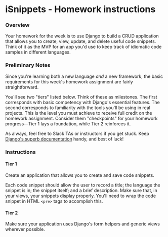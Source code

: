 # iSnippets - Homework instructions

### Overview

Your homework for the week is to use Django to build a CRUD application that allows you to create, view, update, and delete useful code snippets. Think of it as the MVP for an app you'd use to keep track of idiomatic code samples in different languages.

### Preliminary Notes

Since you're learning both a new language _and_ a new framework, the basic requirements for this week's homework assignment are fairly straightforward. 

You'll see two "tiers" listed below. Think of these as milestones. The first corresponds with basic competency with Django's essential features. The second corresponds to familiarity with the tools you'll be using in real projects. This is the level you must achieve to receive full credit on the homework assignment. Consider them "checkpoints" for your homework progress—Tier 1 lays a foundation, while Tier 2 reinforces it.

As always, feel free to Slack TAs or instructors if you get stuck. Keep [Django's superb documentation](https://docs.djangoproject.com/en/1.10/) handy, and best of luck!

### Instructions

#### Tier 1

Create an application that allows you to create and save code snippets. 

Each code snippet should allow the user to record a title; the language the snippet is in; the snippet itself; and a brief description. Make sure that, in your views, your snippets display properly. You'll need to wrap the code snippet in HTML `<pre>` tags to accomplish this.

#### Tier 2

Make sure your application uses Django's form helpers and generic views wherever possible.